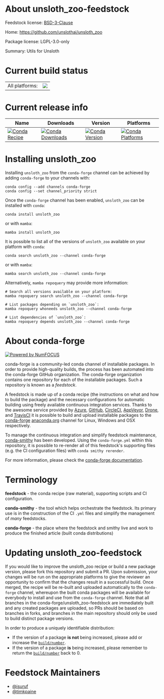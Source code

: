 About unsloth_zoo-feedstock
===========================

Feedstock license: [BSD-3-Clause](https://github.com/conda-forge/unsloth_zoo-feedstock/blob/main/LICENSE.txt)

Home: https://github.com/unslothai/unsloth_zoo

Package license: LGPL-3.0-only

Summary: Utils for Unsloth

Current build status
====================


<table><tr><td>All platforms:</td>
    <td>
      <a href="https://dev.azure.com/conda-forge/feedstock-builds/_build/latest?definitionId=24836&branchName=main">
        <img src="https://dev.azure.com/conda-forge/feedstock-builds/_apis/build/status/unsloth_zoo-feedstock?branchName=main">
      </a>
    </td>
  </tr>
</table>

Current release info
====================

| Name | Downloads | Version | Platforms |
| --- | --- | --- | --- |
| [![Conda Recipe](https://img.shields.io/badge/recipe-unsloth__zoo-green.svg)](https://anaconda.org/conda-forge/unsloth_zoo) | [![Conda Downloads](https://img.shields.io/conda/dn/conda-forge/unsloth_zoo.svg)](https://anaconda.org/conda-forge/unsloth_zoo) | [![Conda Version](https://img.shields.io/conda/vn/conda-forge/unsloth_zoo.svg)](https://anaconda.org/conda-forge/unsloth_zoo) | [![Conda Platforms](https://img.shields.io/conda/pn/conda-forge/unsloth_zoo.svg)](https://anaconda.org/conda-forge/unsloth_zoo) |

Installing unsloth_zoo
======================

Installing `unsloth_zoo` from the `conda-forge` channel can be achieved by adding `conda-forge` to your channels with:

```
conda config --add channels conda-forge
conda config --set channel_priority strict
```

Once the `conda-forge` channel has been enabled, `unsloth_zoo` can be installed with `conda`:

```
conda install unsloth_zoo
```

or with `mamba`:

```
mamba install unsloth_zoo
```

It is possible to list all of the versions of `unsloth_zoo` available on your platform with `conda`:

```
conda search unsloth_zoo --channel conda-forge
```

or with `mamba`:

```
mamba search unsloth_zoo --channel conda-forge
```

Alternatively, `mamba repoquery` may provide more information:

```
# Search all versions available on your platform:
mamba repoquery search unsloth_zoo --channel conda-forge

# List packages depending on `unsloth_zoo`:
mamba repoquery whoneeds unsloth_zoo --channel conda-forge

# List dependencies of `unsloth_zoo`:
mamba repoquery depends unsloth_zoo --channel conda-forge
```


About conda-forge
=================

[![Powered by
NumFOCUS](https://img.shields.io/badge/powered%20by-NumFOCUS-orange.svg?style=flat&colorA=E1523D&colorB=007D8A)](https://numfocus.org)

conda-forge is a community-led conda channel of installable packages.
In order to provide high-quality builds, the process has been automated into the
conda-forge GitHub organization. The conda-forge organization contains one repository
for each of the installable packages. Such a repository is known as a *feedstock*.

A feedstock is made up of a conda recipe (the instructions on what and how to build
the package) and the necessary configurations for automatic building using freely
available continuous integration services. Thanks to the awesome service provided by
[Azure](https://azure.microsoft.com/en-us/services/devops/), [GitHub](https://github.com/),
[CircleCI](https://circleci.com/), [AppVeyor](https://www.appveyor.com/),
[Drone](https://cloud.drone.io/welcome), and [TravisCI](https://travis-ci.com/)
it is possible to build and upload installable packages to the
[conda-forge](https://anaconda.org/conda-forge) [anaconda.org](https://anaconda.org/)
channel for Linux, Windows and OSX respectively.

To manage the continuous integration and simplify feedstock maintenance,
[conda-smithy](https://github.com/conda-forge/conda-smithy) has been developed.
Using the ``conda-forge.yml`` within this repository, it is possible to re-render all of
this feedstock's supporting files (e.g. the CI configuration files) with ``conda smithy rerender``.

For more information, please check the [conda-forge documentation](https://conda-forge.org/docs/).

Terminology
===========

**feedstock** - the conda recipe (raw material), supporting scripts and CI configuration.

**conda-smithy** - the tool which helps orchestrate the feedstock.
                   Its primary use is in the construction of the CI ``.yml`` files
                   and simplify the management of *many* feedstocks.

**conda-forge** - the place where the feedstock and smithy live and work to
                  produce the finished article (built conda distributions)


Updating unsloth_zoo-feedstock
==============================

If you would like to improve the unsloth_zoo recipe or build a new
package version, please fork this repository and submit a PR. Upon submission,
your changes will be run on the appropriate platforms to give the reviewer an
opportunity to confirm that the changes result in a successful build. Once
merged, the recipe will be re-built and uploaded automatically to the
`conda-forge` channel, whereupon the built conda packages will be available for
everybody to install and use from the `conda-forge` channel.
Note that all branches in the conda-forge/unsloth_zoo-feedstock are
immediately built and any created packages are uploaded, so PRs should be based
on branches in forks, and branches in the main repository should only be used to
build distinct package versions.

In order to produce a uniquely identifiable distribution:
 * If the version of a package **is not** being increased, please add or increase
   the [``build/number``](https://docs.conda.io/projects/conda-build/en/latest/resources/define-metadata.html#build-number-and-string).
 * If the version of a package **is** being increased, please remember to return
   the [``build/number``](https://docs.conda.io/projects/conda-build/en/latest/resources/define-metadata.html#build-number-and-string)
   back to 0.

Feedstock Maintainers
=====================

* [@isuruf](https://github.com/isuruf/)
* [@timkpaine](https://github.com/timkpaine/)

